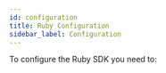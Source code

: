 ```yaml
---
id: configuration
title: Ruby Configuration
sidebar_label: Configuration
---
```


To configure the Ruby SDK you need to:

```

```
